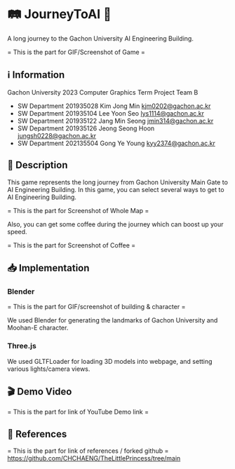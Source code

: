 # 🛤️ JourneyToAI 🚩

A long journey to the Gachon University AI Engineering Building.

= This is the part for GIF/Screenshot of Game =

## ℹ️ Information

Gachon University 2023 Computer Graphics Term Project Team B
- SW Department 201935028 Kim Jong Min kjm0202@gachon.ac.kr
- SW Department 201935104 Lee Yoon Seo lys1114@gachon.ac.kr
- SW Department 201935122 Jang Min Seong jmin314@gachon.ac.kr
- SW Department 201935126 Jeong Seong Hoon jungsh0228@gachon.ac.kr
- SW Department 202135504 Gong Ye Young kyy2374@gachon.ac.kr

## 📄 Description

This game represents the long journey from Gachon University Main Gate to AI Engineering Building. In this game, you can select several ways to get to AI Engineering Building.

= This is the part for Screenshot of Whole Map =

Also, you can get some coffee during the journey which can boost up your speed.

= This is the part for Screenshot of Coffee =

## 📥 Implementation

### Blender
= This is the part for GIF/screenshot of building & character =

We used Blender for generating the landmarks of Gachon University and Moohan-E character.

### Three.js
We used GLTFLoader for loading 3D models into webpage, and setting various lights/camera views.

## 🎬 Demo Video
= This is the part for link of YouTube Demo link =

## 📌 References
= This is the part for link of references / forked github =
https://github.com/CHCHAENG/TheLittlePrincess/tree/main

